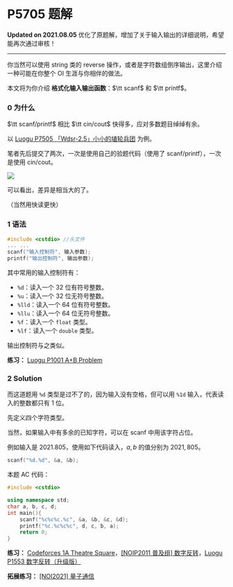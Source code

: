 # P5705 题解

**Updated on 2021.08.05** 优化了原题解，增加了关于输入输出的详细说明，希望能再次通过审核！

___

你当然可以使用 string 类的 reverse 操作，或者是字符数组倒序输出，这里介绍一种可能在你整个 OI 生涯与你相伴的做法。

本文将为你介绍 **格式化输入输出函数**：$\tt scanf$ 和 $\tt printf$。

### 0 为什么

$\tt scanf/printf$ 相比 $\tt cin/cout$ 快得多，应对多数题目绰绰有余。

以 [Luogu P7505 「Wdsr-2.5」小小的埴轮兵团](/problem/P7505) 为例。

笔者先后提交了两次，一次是使用自己的验题代码（使用了 scanf/printf），一次是使用 cin/cout。

![](https://cdn.luogu.com.cn/upload/image_hosting/rgi1rk74.png)

可以看出，差异是相当大的了。

（当然用快读更快）

### 1 语法


```cpp
#include <cstdio> //头文件
... ...
scanf("输入控制符", 输入参数);
printf("输出控制符", 输出参数);
```

其中常用的输入控制符有：

- `%d`：读入一个 $32$ 位有符号整数。
- `%u`：读入一个 $32$ 位无符号整数。
- `%lld`：读入一个 $64$ 位有符号整数。
- `%llu`：读入一个 $64$ 位无符号整数。
- `%f`：读入一个 `float` 类型。
- `%lf`：读入一个 `double` 类型。

输出控制符与之类似。

**练习：** [Luogu P1001 A+B Problem](/problem/P1001)

### 2 Solution

而这道题用 `%d` 类型是过不了的，因为输入没有空格，但可以用 `%1d` 输入，代表读入的整数都只有 $1$ 位。

先定义四个字符类型。

当然，如果输入中有多余的已知字符，可以在 scanf 中用该字符占位。

例如输入是 $2021.805$，使用如下代码读入，$a,b$ 的值分别为 $2021,805$。

```cpp
scanf("%d.%d", &a, &b);
```

本题 AC 代码：

```cpp
#include <cstdio>

using namespace std;
char a, b, c, d;
int main(){
	scanf("%c%c%c.%c", &a, &b, &c, &d);
	printf("%c.%c%c%c", d, c, b, a);
	return 0;
}
```

**练习：** [Codeforces 1A Theatre Square](/problem/CF1A)，[[NOIP2011 普及组] 数字反转](/problem/P1307)，[Luogu P1553 数字反转（升级版）](/problem/P1553)

**拓展练习：** [	[NOI2021] 量子通信](https://loj.ac/p/3535)